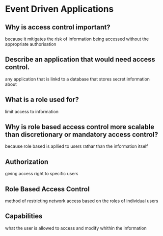 # Event Driven Applications

## Why is access control important?

because it mitigates the risk of information being accessed without the appropriate authorisation

## Describe an application that would need access control.

any application that is linkd to a database that stores secret information about

## What is a role used for?

limit access to information

## Why is role based access control more scalable than discretionary or mandatory access control?

because role based is apllied to users rathar than the information itself

## Authorization

giving access right to specific users

## Role Based Access Control

method of restricting network access based on the roles of individual users

## Capabilities

what the user is allowed to access and modify whithin the information
